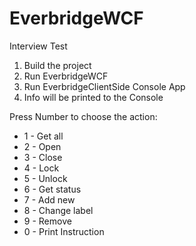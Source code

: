 # EverbridgeWCF
Interview Test

1. Build the project  
2. Run EverbridgeWCF  
3. Run EverbridgeClientSide Console App  
4. Info will be printed to the Console  

Press Number to choose the action:
- 1 - Get all
- 2 - Open
- 3 - Close
- 4 - Lock
- 5 - Unlock
- 6 - Get status
- 7 - Add new
- 8 - Change label
- 9 - Remove
- 0 - Print Instruction
